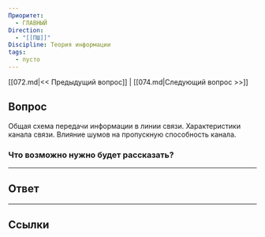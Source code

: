 ```yaml
---
Приоритет:
  - ГЛАВНЫЙ
Direction:
  - "[[ПШ]]" 
Discipline: Теория информации 
tags:
  - пусто
---
```

[[072.md|<< Предыдущий вопрос]] | [[074.md|Следующий вопрос >>]]
## Вопрос

Общая схема передачи информации в линии связи. Характеристики канала связи. Влияние шумов на пропускную способность канала.

### Что возможно нужно будет рассказать?


---
## Ответ


---
## Ссылки
